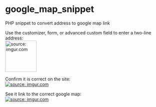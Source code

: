 # google_map_snippet
PHP snippet to convert address to google map link

Use the customizer, form, or advanced custom field to enter a two-line address:<br>
<a href="http://imgur.com/HQgsNWM"><img src="http://i.imgur.com/HQgsNWM.png" title="source: imgur.com" height="100"/></a>

Confirm it is correct on the site:<br>
<a href="http://imgur.com/gamNppN"><img src="http://i.imgur.com/gamNppN.png" title="source: imgur.com" /></a>

See it link to the correct google map:<br>
<a href="http://imgur.com/JAzvG0b"><img src="http://i.imgur.com/JAzvG0b.png" title="source: imgur.com" /></a>
